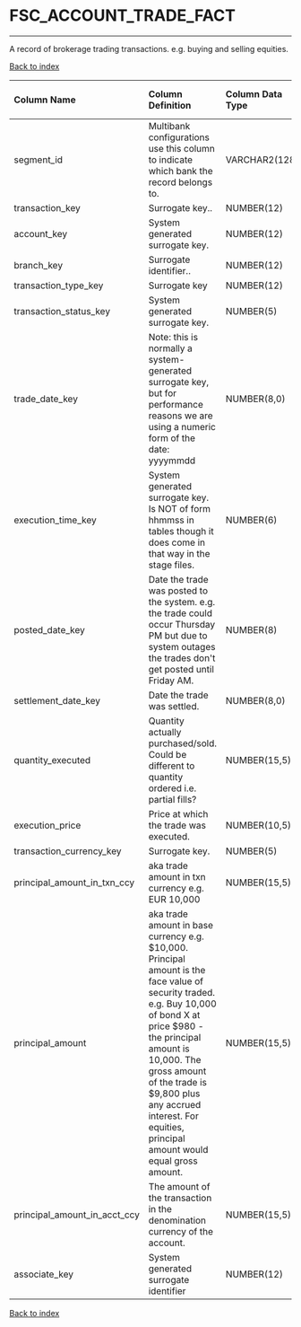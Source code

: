 # FSC_ACCOUNT_TRADE_FACT

---

A record of brokerage trading transactions.  e.g. buying and selling equities.

[Back to index](./index.md)

| Column Name                  | Column Definition                                                                                                                                                                                                                                                                                               | Column Data Type   | Column Null Option   | PK   | FK   |
|:-----------------------------|:----------------------------------------------------------------------------------------------------------------------------------------------------------------------------------------------------------------------------------------------------------------------------------------------------------------|:-------------------|:---------------------|:-----|:-----|
| segment_id                   | Multibank configurations use this column to indicate which bank the record belongs to.                                                                                                                                                                                                                          | VARCHAR2(128)      | Not Null             | No   | Yes  |
| transaction_key              | Surrogate key..                                                                                                                                                                                                                                                                                                 | NUMBER(12)         | Not Null             | No   | Yes  |
| account_key                  | System generated surrogate key.                                                                                                                                                                                                                                                                                 | NUMBER(12)         | Not Null             | No   | Yes  |
| branch_key                   | Surrogate identifier..                                                                                                                                                                                                                                                                                          | NUMBER(12)         | Not Null             | No   | Yes  |
| transaction_type_key         | Surrogate key                                                                                                                                                                                                                                                                                                   | NUMBER(12)         | Not Null             | No   | Yes  |
| transaction_status_key       | System generated surrogate key.                                                                                                                                                                                                                                                                                 | NUMBER(5)          | Not Null             | No   | Yes  |
| trade_date_key               | Note: this is normally a system-generated surrogate key, but for performance reasons we are using a numeric form of the date: yyyymmdd                                                                                                                                                                          | NUMBER(8,0)        | Not Null             | No   | Yes  |
| execution_time_key           | System generated surrogate key.  Is NOT of form hhmmss in tables though it does come in that way in the stage files.                                                                                                                                                                                            | NUMBER(6)          | Not Null             | No   | Yes  |
| posted_date_key              | Date the trade was posted to the system.  e.g. the trade could occur Thursday PM but due to system outages the trades don't get posted until Friday AM.                                                                                                                                                         | NUMBER(8)          | Not Null             | No   | No   |
| settlement_date_key          | Date the trade was settled.                                                                                                                                                                                                                                                                                     | NUMBER(8,0)        | Not Null             | No   | No   |
| quantity_executed            | Quantity actually purchased/sold.  Could be different to quantity ordered i.e. partial fills?                                                                                                                                                                                                                   | NUMBER(15,5)       | Null                 | No   | No   |
| execution_price              | Price at which the trade was executed.                                                                                                                                                                                                                                                                          | NUMBER(10,5)       | Null                 | No   | No   |
| transaction_currency_key     | Surrogate key.                                                                                                                                                                                                                                                                                                  | NUMBER(5)          | Not Null             | No   | Yes  |
| principal_amount_in_txn_ccy  | aka trade amount in txn currency e.g. EUR 10,000                                                                                                                                                                                                                                                                | NUMBER(15,5)       | Null                 | No   | No   |
| principal_amount             | aka trade amount in base currency e.g. $10,000.  Principal amount is the face value of security traded.  e.g. Buy 10,000 of bond X at price $980 - the principal amount is 10,000.  The gross amount of the trade is $9,800 plus any accrued interest. For equities, principal amount would equal gross amount. | NUMBER(15,5)       | Null                 | No   | No   |
| principal_amount_in_acct_ccy | The amount of the transaction in the denomination currency of the account.                                                                                                                                                                                                                                      | NUMBER(15,5)       | Not Null             | No   | No   |
| associate_key                | System generated surrogate identifier                                                                                                                                                                                                                                                                           | NUMBER(12)         | Null                 | No   | Yes  |

[Back to index](./index.md)